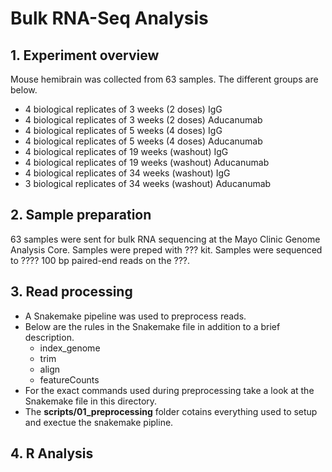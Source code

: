 # Bulk RNA-Seq Analysis
## 1. Experiment overview
Mouse hemibrain was collected from 63 samples. The different groups are below.
- 4 biological replicates of 3 weeks (2 doses) IgG
- 4 biological replicates of 3 weeks (2 doses) Aducanumab
- 4 biological replicates of 5 weeks (4 doses) IgG
- 4 biological replicates of 5 weeks (4 doses) Aducanumab
- 4 biological replicates of 19 weeks (washout) IgG
- 4 biological replicates of 19 weeks (washout) Aducanumab
- 4 biological replicates of 34 weeks (washout) IgG
- 3 biological replicates of 34 weeks (washout) Aducanumab
## 2. Sample preparation
63 samples were sent for bulk RNA sequencing at the Mayo Clinic Genome Analysis Core. Samples were preped with ??? kit. Samples were sequenced to ???? 100 bp paired-end reads on the  ???.
## 3. Read processing
- A Snakemake pipeline was used to preprocess reads.
- Below are the rules in the Snakemake file in addition to a brief description.
  - index_genome
  - trim
  - align
  - featureCounts
- For the exact commands used during preprocessing take a look at the Snakemake file in this directory. 
- The **scripts/01_preprocessing** folder cotains everything used to setup and exectue the snakemake pipline.
## 4. R Analysis
